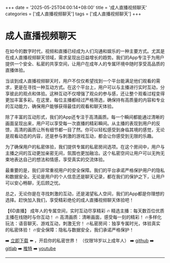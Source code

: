 +++
date = '2025-05-25T04:00:14+08:00'
title = '成人直播视频聊天'
categories = ['成人直播视频聊天']
tags = ['成人直播视频聊天']
+++

# 成人直播视频聊天

在如今的数字时代，视频和直播已经成为人们沟通和娱乐的一种主要方式。尤其是在成人直播视频聊天领域，需求呈现出日益增长的趋势。我们的App专注于为用户提供一个安全、私密的共享空间，让用户在成年人的专属环境中随时享受高品质的直播体验。

当谈到成人直播视频聊天时，用户不仅仅希望找到一个平台能满足他们观看的需求，更是在寻找一种互动方式。在这个平台上，用户可以与主播进行实时互动，分享彼此的观点和体验。这种互动不仅增强了观众的参与感，还让整个观看过程变得更加丰富多彩。在这里，每位主播都经过严格筛选，确保持有高质量的内容和专业的互动能力，确保用户能够获得最佳的观看和聊天体验。

除了丰富的互动形式，我们的App还专注于高清画质。每一个瞬间都能通过清晰的画面呈现出来，用户可以享受每一次直播的精彩瞬间。从主播的表现到用户的反馈，高清的画质让所有细节都一目了然。你可以轻松感受到身临其境的感觉，无论是观看动态的内容，还是参与刺激的游戏互动，都会让你感受到无限的乐趣。

为了确保用户的私密体验，我们提供专属的私密房间选项。在这个房间中，用户与主播之间的互动更加亲密无间，氛围也更加融洽。这个私密空间让用户可以无拘无束地表达自己的想法和情感，享受真实的交流体验。

最重要的是，我们非常重视用户的安全保障。我们的平台承诺严格保护用户的隐私和数据安全。无论是用户的个人信息还是聊天记录，都在我们的保护之下，让用户可以安心畅聊，无后顾之忧。

总之，无论你是在寻找刺激的互动，还是渴望私人空间，我们的App都是你理想的选择。赶快加入我们，享受精彩绝伦的成人直播视频聊天体验吧！

【6D直播】
成年人的专属空间，实时互动尽享精彩
🔥 精选主播：每天数百位优质主播在线随时与你互动！
🔥 高清画质：清晰画面，感受每一刻的精彩！
🔥多样化玩法：语音聊天、游戏互动，刺激无穷！
🔥私密房间：独享专属时光，体验真实的私密体验！
🔥安全保障：隐私与数据安全，我们承诺严格保护！

➡️ [立即下载](https://down123.s3.ap-east-1.amazonaws.com/down/down.html?channelCode=blog) ⬅️ ，开启你的私密世界！
（仅限18岁以上成年人）
➡️ [github](https://aldult-live.github.io/)
➡️ [gitlab](https://seo-09598d.gitlab.io/)
➡️ [推特](https://x.com/wegame33)
➡️ [youtube](https://www.youtube.com/@6Dlive)

---
